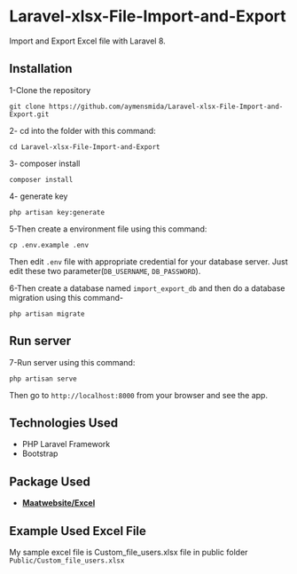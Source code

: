 # Laravel-xlsx-File-Import-and-Export

Import and Export Excel file with Laravel 8.

## Installation

1-Clone the repository
```
git clone https://github.com/aymensmida/Laravel-xlsx-File-Import-and-Export.git
```

2- cd into the folder with this command:
```
cd Laravel-xlsx-File-Import-and-Export
```

3- composer install
```
composer install
```
4- generate key
```
php artisan key:generate
```

5-Then create a environment file using this command:
```
cp .env.example .env
```

Then edit `.env` file with appropriate credential for your database server. Just edit these two parameter(`DB_USERNAME`, `DB_PASSWORD`).

6-Then create a database named `import_export_db` and then do a database migration using this command-
```
php artisan migrate
```

## Run server

7-Run server using this command:
```
php artisan serve
```

Then go to `http://localhost:8000` from your browser and see the app.

## Technologies Used

- PHP Laravel Framework
- Bootstrap

## Package  Used

- **[Maatwebsite/Excel ](https://docs.laravel-excel.com/3.1/getting-started/installation.html)**


## Example Used Excel File
My sample excel file is Custom_file_users.xlsx file in public folder
`Public/Custom_file_users.xlsx`
